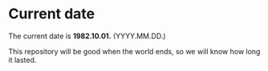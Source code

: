 # Current date

The current date is **1982.10.01.** (YYYY.MM.DD.)

This repository will be good when the world ends, so we will know how long it lasted.